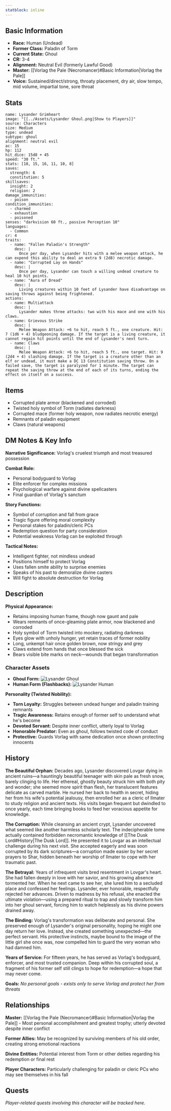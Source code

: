 ```yaml
---
statblock: inline
---
```



## Basic Information
- **Race:** Human (Undead)
- **Former Class:** Paladin of Torm
- **Current State:** Ghoul
- **CR:** 3-4
- **Alignment:** Neutral Evil (formerly Lawful Good)
- **Master:** [[Vorlag the Pale (Necromancer)#Basic Information|Vorlag the Pale]]
- **Voice:** Sustained/direct/strong, throaty placement, dry air, slow tempo, mid volume, impartial tone, sore throat


## Stats
```statblock
name: Lysander Grimheart
image: "[[../Assets/Lysander Ghoul.png|Show to Players]]"
source: Characters
size: Medium
type: undead
subtype: ghoul
alignment: neutral evil
ac: 15
hp: 112
hit_dice: 15d8 + 45
speed: "30 ft."
stats: [18, 15, 16, 11, 10, 8]
saves:
  strength: 6
  constitution: 5
skillsaves:
  insight: 2
  religion: 2
damage_immunities:
  - poison
condition_immunities:
  - charmed
  - exhaustion
  - poisoned
senses: "darkvision 60 ft., passive Perception 10"
languages:
  - Common
cr: 4
traits:
  - name: "Fallen Paladin's Strength"
    desc: |
      Once per day, when Lysander hits with a melee weapon attack, he can expend this ability to deal an extra 9 (2d8) necrotic damage.
  - name: "Corrupted Lay on Hands"
    desc: |
      Once per day, Lysander can touch a willing undead creature to heal 10 hit points.
  - name: "Aura of Dread"
    desc: |
      Living creatures within 10 feet of Lysander have disadvantage on saving throws against being frightened.
actions:
  - name: Multiattack
    desc: |
      Lysander makes three attacks: two with his mace and one with his claws.
  - name: Grievous Strike
    desc: |
      Melee Weapon Attack: +6 to hit, reach 5 ft., one creature. Hit: 7 (1d6 + 4) bludgeoning damage. If the target is a living creature, it cannot regain hit points until the end of Lysander's next turn.
  - name: Claws
    desc: |
      Melee Weapon Attack: +6 to hit, reach 5 ft., one target. Hit: 9 (2d4 + 4) slashing damage. If the target is a creature other than an elf or undead, it must make a DC 13 Constitution saving throw. On a failed save, the target is paralyzed for 1 minute. The target can repeat the saving throw at the end of each of its turns, ending the effect on itself on a success.
```

## Items
- Corrupted plate armor (blackened and corroded)
- Twisted holy symbol of Torm (radiates darkness)
- Corrupted mace (former holy weapon, now radiates necrotic energy)
- Remnants of paladin equipment
- Claws (natural weapons)

## DM Notes & Key Info
**Narrative Significance:** Vorlag's cruelest triumph and most treasured possession

**Combat Role:**
- Personal bodyguard to Vorlag
- Elite enforcer for complex missions
- Psychological warfare against divine spellcasters
- Final guardian of Vorlag's sanctum

**Story Functions:**
- Symbol of corruption and fall from grace
- Tragic figure offering moral complexity
- Personal stakes for paladin/cleric PCs
- Redemption question for party consideration
- Potential weakness Vorlag can be exploited through

**Tactical Notes:**
- Intelligent fighter, not mindless undead
- Positions himself to protect Vorlag
- Uses fallen smite ability to surprise enemies
- Speaks of his past to demoralize divine casters
- Will fight to absolute destruction for Vorlag

## Description
**Physical Appearance:**
- Retains imposing human frame, though now gaunt and pale
- Wears remnants of once-gleaming plate armor, now blackened and corroded
- Holy symbol of Torm twisted into mockery, radiating darkness
- Eyes glow with unholy hunger, yet retain traces of former nobility
- Long, unkempt hair once golden brown, now stringy and grey
- Claws extend from hands that once blessed the sick
- Bears visible bite marks on neck—wounds that began transformation

### Character Assets
- **Ghoul Form:** ![Lysander Ghoul](../Assets/Lysander%20Ghoul.png)
- **Human Form (Flashbacks):** ![Lysander Human](../Assets/Lysander%20Human.png)

**Personality (Twisted Nobility):**
- **Torn Loyalty:** Struggles between undead hunger and paladin training remnants
- **Tragic Awareness:** Retains enough of former self to understand what he's become
- **Devoted Servant:** Despite inner conflict, utterly loyal to Vorlag
- **Honorable Predator:** Even as ghoul, follows twisted code of conduct
- **Protective:** Guards Vorlag with same dedication once shown protecting innocents

## History
**The Beautiful Orphan:** Decades ago, Lysander discovered Lovgar dying in ancient ruins—a hauntingly beautiful teenager with skin pale as fresh snow, barely clinging to life. Her ethereal, ghostly beauty struck him with both pity and wonder; she seemed more spirit than flesh, her translucent features delicate as carved marble. He nursed her back to health in secret, hiding her from his wife's potential jealousy, then enrolled her as a cleric of Ilmater to study religion and ancient texts. His visits began frequent but dwindled to once yearly, each time bringing books to feed her voracious appetite for knowledge.

**The Corruption:** While cleansing an ancient crypt, Lysander uncovered what seemed like another harmless scholarly text. The indecipherable tome actually contained forbidden necromantic knowledge of [[The Dusk Lord#History|The Dusk Lord]]. He presented it to Lovgar as an intellectual challenge during his next visit. She accepted eagerly and was soon corrupted by its dark scriptures—a corruption made easier by her secret prayers to Shar, hidden beneath her worship of Ilmater to cope with her traumatic past.

**The Betrayal:** Years of infrequent visits bred resentment in Lovgar's heart. She had fallen deeply in love with her savior, and his growing absence tormented her. When he next came to see her, she lured him to a secluded place and confessed her feelings. Lysander, ever honorable, respectfully rejected her advances. Driven to madness by his refusal, she enacted the ultimate violation—using a prepared ritual to trap and slowly transform him into her ghoul servant, forcing him to watch helplessly as his divine powers drained away.

**The Binding:** Vorlag's transformation was deliberate and personal. She preserved enough of Lysander's original personality, hoping he might one day return her love. Instead, she created something unexpected—the perfect servant. His protective instincts, maybe bound to the image of the little girl she once was, now compelled him to guard the very woman who had damned him.

**Years of Service:** For fifteen years, he has served as Vorlag's bodyguard, enforcer, and most trusted companion. Deep within his corrupted soul, a fragment of his former self still clings to hope for redemption—a hope that may never come.

**Goals:** *No personal goals - exists only to serve Vorlag and protect her from threats*

## Relationships
**Master:** [[Vorlag the Pale (Necromancer)#Basic Information|Vorlag the Pale]] - Most personal accomplishment and greatest trophy; utterly devoted despite inner conflict

**Former Allies:** May be recognized by surviving members of his old order, creating strong emotional reactions

**Divine Entities:** Potential interest from Torm or other deities regarding his redemption or final rest

**Player Characters:** Particularly challenging for paladin or cleric PCs who may see themselves in his fall

## Quests
*Player-related quests involving this character will be tracked here.*